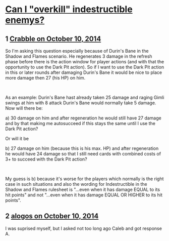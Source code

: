 # [Can I &quot;overkill&quot; indestructible enemys?](https://community.fantasyflightgames.com/topic/124559-can-i-overkill-indestructible-enemys/)

## 1 [Crabble on October 10, 2014](https://community.fantasyflightgames.com/topic/124559-can-i-overkill-indestructible-enemys/?do=findComment&comment=1295538)

So I'm asking this question especially because of Durin's Bane in the Shadow and Flames scenario. He regenerates 3 damage in the refresh phase before there is the action window for player actions (and with that the opportunity to use the Dark Pit action). So if I want to use the Dark Pit action in this or later rounds after damaging Durin's Bane it would be nice to place more damage then 27 (his HP) on him.

 

As an example: Durin's Bane hast already taken 25 damage and raging Gimli swings at him with 8 attack Durin's Bane would normally take 5 damage. Now will there be:

a) 30 damage on him and after regeneration he would still have 27 damage and by that making me autosucceed if this stays the same until I use the Dark Pit action?

Or will it be

b) 27 damage on him (because this is his max. HP) and after regeneration he would have 24 damage so that I still need cards with combined costs of 3+ to succeed with the Dark Pit action?

 

My guess is b) because it's worse for the players which normally is the right case in such situations and also the wording for Indestructible in the Shadow and Flames rulesheet is "...even when it has damage EQUAL to its hit points" and not "...even when it has damage EQUAL OR HIGHER to its hit points".

## 2 [alogos on October 10, 2014](https://community.fantasyflightgames.com/topic/124559-can-i-overkill-indestructible-enemys/?do=findComment&comment=1295570)

I was suprised myself, but I asked not too long ago Caleb and got response A.

